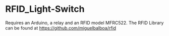 # RFID_Light-Switch
Requires an Arduino, a relay and an RFID model MFRC522. The RFID Library can be found at https://github.com/miguelbalboa/rfid
